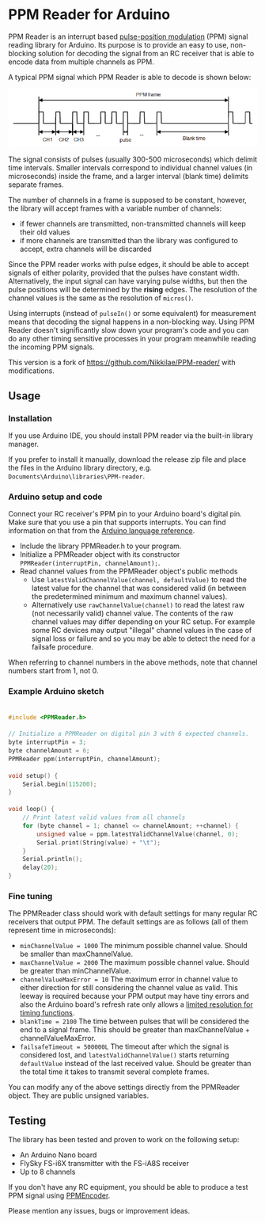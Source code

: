 # PPM Reader for Arduino

PPM Reader is an interrupt based [pulse-position modulation](https://en.wikipedia.org/wiki/Pulse-position_modulation) (PPM) signal reading library for Arduino. Its purpose is to provide an easy to use, non-blocking solution for decoding the signal from an RC receiver that is able to encode data from multiple channels as PPM.

A typical PPM signal which PPM Reader is able to decode is shown below:

<p align="center">
    <img src="PPM-signal.png?raw=true" width="800">
</p>

The signal consists of pulses (usually 300-500 microseconds) which delimit time intervals. Smaller intervals correspond to individual channel values (in microseconds) inside the frame, and a larger interval (blank time) delimits separate frames.

The number of channels in a frame is supposed to be constant, however, the library will accept frames with a variable number of channels:

- if fewer channels are transmitted, non-transmitted channels will keep their old values
- if more channels are transmitted than the library was configured to accept, extra channels will be discarded

Since the PPM reader works with pulse edges, it should be able to accept signals of either polarity, provided that the pulses have constant width. Alternatively, the input signal can have varying pulse widths, but then the pulse positions will be determined by the **rising** edges. The resolution of the channel values is the same as the resolution of `micros()`.

Using interrupts (instead of `pulseIn()` or some equivalent) for measurement means that decoding the signal happens in a non-blocking way. Using PPM Reader doesn't significantly slow down your program's code and you can do any other timing sensitive processes in your program meanwhile reading the incoming PPM signals.

This version is a fork of https://github.com/Nikkilae/PPM-reader/ with modifications.

## Usage

### Installation
If you use Arduino IDE, you should install PPM reader via the built-in library manager.

If you prefer to install it manually, download the release zip file and place the files in the Arduino library directory, e.g. `Documents\Arduino\libraries\PPM-reader`.

### Arduino setup and code

Connect your RC receiver's PPM pin to your Arduino board's digital pin. Make sure that you use a pin that supports interrupts. You can find information on that from the [Arduino language reference](https://www.arduino.cc/en/Reference/AttachInterrupt).

* Include the library PPMReader.h to your program.
* Initialize a PPMReader object with its constructor `PPMReader(interruptPin, channelAmount);`.
* Read channel values from the PPMReader object's public methods
	* Use `latestValidChannelValue(channel, defaultValue)` to read the latest value for the channel that was considered valid (in between the predetermined minimum and maximum channel values).
	* Alternatively use `rawChannelValue(channel)` to read the latest raw (not necessarily valid) channel value. The contents of the raw channel values may differ depending on your RC setup. For example some RC devices may output "illegal" channel values in the case of signal loss or failure and so you may be able to detect the need for a failsafe procedure.

When referring to channel numbers in the above methods, note that channel numbers start from 1, not 0.

### Example Arduino sketch
```c++

#include <PPMReader.h>

// Initialize a PPMReader on digital pin 3 with 6 expected channels.
byte interruptPin = 3;
byte channelAmount = 6;
PPMReader ppm(interruptPin, channelAmount);

void setup() {
    Serial.begin(115200);
}

void loop() {
    // Print latest valid values from all channels
    for (byte channel = 1; channel <= channelAmount; ++channel) {
        unsigned value = ppm.latestValidChannelValue(channel, 0);
        Serial.print(String(value) + "\t");
    }
    Serial.println();
    delay(20);
}

```

### Fine tuning
The PPMReader class should work with default settings for many regular RC receivers that output PPM. The default settings are as follows (all of them represent time in microseconds):
* `minChannelValue = 1000` The minimum possible channel value. Should be smaller than maxChannelValue.
* `maxChannelValue = 2000` The maximum possible channel value. Should be greater than minChannelValue.
* `channelValueMaxError = 10` The maximum error in channel value to either direction for still considering the channel value as valid. This leeway is required because your PPM output may have tiny errors and also the Arduino board's refresh rate only allows a [limited resolution for timing functions](https://www.arduino.cc/en/Reference/Micros).
* `blankTime = 2100` The time between pulses that will be considered the end to a signal frame. This should be greater than maxChannelValue + channelValueMaxError.
* `failsafeTimeout = 500000L` The timeout after which the signal is considered lost, and `latestValidChannelValue()` starts returning `defaultValue` instead of the last received value. Should be greater than the total time it takes to transmit several complete frames.

You can modify any of the above settings directly from the PPMReader object. They are public unsigned variables.

## Testing
The library has been tested and proven to work on the following setup:
* An Arduino Nano board
* FlySky FS-i6X transmitter with the FS-iA8S receiver
* Up to 8 channels

If you don't have any RC equipment, you should be able to produce a test PPM signal using [PPMEncoder](https://github.com/schinken/PPMEncoder).

Please mention any issues, bugs or improvement ideas.